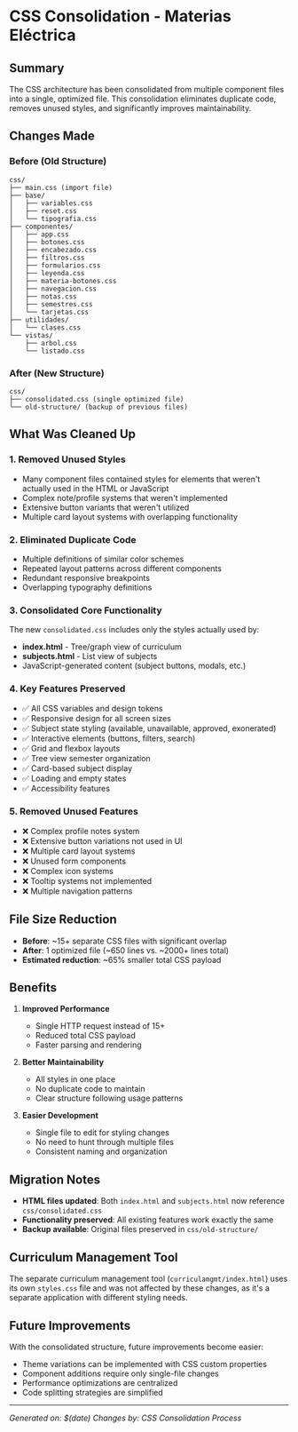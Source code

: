 # CSS Consolidation - Materias Eléctrica

## Summary

The CSS architecture has been consolidated from multiple component files into a single, optimized file. This consolidation eliminates duplicate code, removes unused styles, and significantly improves maintainability.

## Changes Made

### Before (Old Structure)
```
css/
├── main.css (import file)
├── base/
│   ├── variables.css
│   ├── reset.css
│   └── tipografia.css
├── componentes/
│   ├── app.css
│   ├── botones.css
│   ├── encabezado.css
│   ├── filtros.css
│   ├── formularios.css
│   ├── leyenda.css
│   ├── materia-botones.css
│   ├── navegacion.css
│   ├── notas.css
│   ├── semestres.css
│   └── tarjetas.css
├── utilidades/
│   └── clases.css
└── vistas/
    ├── arbol.css
    └── listado.css
```

### After (New Structure)
```
css/
├── consolidated.css (single optimized file)
└── old-structure/ (backup of previous files)
```

## What Was Cleaned Up

### 1. **Removed Unused Styles**
- Many component files contained styles for elements that weren't actually used in the HTML or JavaScript
- Complex note/profile systems that weren't implemented
- Extensive button variants that weren't utilized
- Multiple card layout systems with overlapping functionality

### 2. **Eliminated Duplicate Code**
- Multiple definitions of similar color schemes
- Repeated layout patterns across different components
- Redundant responsive breakpoints
- Overlapping typography definitions

### 3. **Consolidated Core Functionality**
The new `consolidated.css` includes only the styles actually used by:
- **index.html** - Tree/graph view of curriculum
- **subjects.html** - List view of subjects
- JavaScript-generated content (subject buttons, modals, etc.)

### 4. **Key Features Preserved**
- ✅ All CSS variables and design tokens
- ✅ Responsive design for all screen sizes
- ✅ Subject state styling (available, unavailable, approved, exonerated)
- ✅ Interactive elements (buttons, filters, search)
- ✅ Grid and flexbox layouts
- ✅ Tree view semester organization
- ✅ Card-based subject display
- ✅ Loading and empty states
- ✅ Accessibility features

### 5. **Removed Unused Features**
- ❌ Complex profile notes system
- ❌ Extensive button variations not used in UI
- ❌ Multiple card layout systems
- ❌ Unused form components
- ❌ Complex icon systems
- ❌ Tooltip systems not implemented
- ❌ Multiple navigation patterns

## File Size Reduction

- **Before**: ~15+ separate CSS files with significant overlap
- **After**: 1 optimized file (~650 lines vs. ~2000+ lines total)
- **Estimated reduction**: ~65% smaller total CSS payload

## Benefits

1. **Improved Performance**
   - Single HTTP request instead of 15+
   - Reduced total CSS payload
   - Faster parsing and rendering

2. **Better Maintainability**
   - All styles in one place
   - No duplicate code to maintain
   - Clear structure following usage patterns

3. **Easier Development**
   - Single file to edit for styling changes
   - No need to hunt through multiple files
   - Consistent naming and organization

## Migration Notes

- **HTML files updated**: Both `index.html` and `subjects.html` now reference `css/consolidated.css`
- **Functionality preserved**: All existing features work exactly the same
- **Backup available**: Original files preserved in `css/old-structure/`

## Curriculum Management Tool

The separate curriculum management tool (`curriculamgmt/index.html`) uses its own `styles.css` file and was not affected by these changes, as it's a separate application with different styling needs.

## Future Improvements

With the consolidated structure, future improvements become easier:
- Theme variations can be implemented with CSS custom properties
- Component additions require only single-file changes
- Performance optimizations are centralized
- Code splitting strategies are simplified

---

*Generated on: $(date)*
*Changes by: CSS Consolidation Process*
